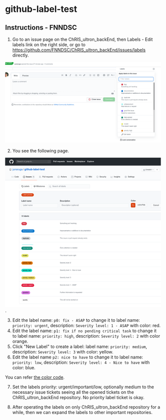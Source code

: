 # github-label-test

## Instructions - FNNDSC

1. Go to an issue page on the ChRIS_ultron_backEnd, then Labels - Edit labels link on the right side, or go to https://github.com/FNNDSC/ChRIS_ultron_backEnd/issues/labels directly.

![A link to issue labels](images/github_issues_labels.png "A link to issue labels")

2. You see the following page.

![issues labels list](images/github_issues_labels_list.png "issues labels list").

3. Edit the label name: `p0: fix - ASAP` to change it to label name: `priority: urgent`, description: `Severity level: 1 - ASAP` with color: red.
4. Edit the label name: `p1: fix if no pending critical task` to change it to label name: `priority: high`, description: `Severity level: 2` with color orange.
5. Click "New Label" to create a label: label name: `priority: medium`, description: `Severity level: 3` with color: yellow.
6. Edit the label name `p2: nice to have` to change it to label name: `priority: low`, description: `Severity level: 4 - Nice to have` with color: blue.

You can refer [the color code](https://html-color-codes.info/).

7. Set the labels priority: urgent/important/low, optionally medium to the necessary issue tickets seeing all the opened tickets on the ChRIS_ultron_backEnd repository. No priority label ticket is okay.

8. After operating the labels on only ChRIS_ultron_backEnd repository for a while, then we can expand the labels to other important repositories.
